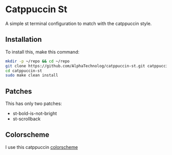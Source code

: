 # Catppuccin St

A simple st terminal configuration to match with the catppuccin style.

## Installation

To install this, make this command:

```sh
mkdir -p ~/repo && cd ~/repo
git clone https://github.com/AlphaTechnolog/catppuccin-st.git catppuccin-st
cd catppuccin-st
sudo make clean install
```

## Patches

This has only two patches:

- st-bold-is-not-bright
- st-scrollback

## Colorscheme

I use this catppuccin [colorscheme](https://github.com/catppuccin/st)
